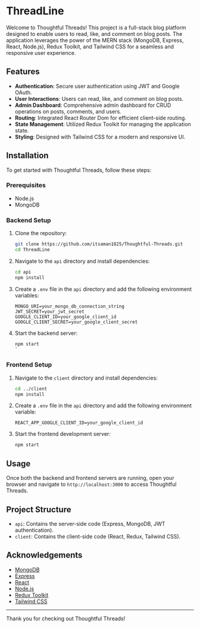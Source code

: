 # ThreadLine

Welcome to Thoughtful Threads! This project is a full-stack blog platform designed to enable users to read, like, and comment on blog posts. The application leverages the power of the MERN stack (MongoDB, Express, React, Node.js), Redux Toolkit, and Tailwind CSS for a seamless and responsive user experience.

## Features

- **Authentication**: Secure user authentication using JWT and Google OAuth.
- **User Interactions**: Users can read, like, and comment on blog posts.
- **Admin Dashboard**: Comprehensive admin dashboard for CRUD operations on posts, comments, and users.
- **Routing**: Integrated React Router Dom for efficient client-side routing.
- **State Management**: Utilized Redux Toolkit for managing the application state.
- **Styling**: Designed with Tailwind CSS for a modern and responsive UI.

## Installation

To get started with Thoughtful Threads, follow these steps:

### Prerequisites

- Node.js
- MongoDB

### Backend Setup

1. Clone the repository:
    ```bash
    git clone https://github.com/itsaman1825/Thoughtful-Threads.git
    cd ThreadLine
    ```

2. Navigate to the `api` directory and install dependencies:
    ```bash
    cd api
    npm install
    ```

3. Create a `.env` file in the `api` directory and add the following environment variables:
    ```env
    MONGO_URI=your_mongo_db_connection_string
    JWT_SECRET=your_jwt_secret
    GOOGLE_CLIENT_ID=your_google_client_id
    GOOGLE_CLIENT_SECRET=your_google_client_secret
    ```

4. Start the backend server:
    ```bash
    npm start
    `

### Frontend Setup

1. Navigate to the `client` directory and install dependencies:
    ```bash
    cd ../client
    npm install
    ```

2. Create a `.env` file in the `api` directory and add the following environment variable:
    ```env
    REACT_APP_GOOGLE_CLIENT_ID=your_google_client_id
    ```

3. Start the frontend development server:
    ```bash
    npm start
    ```

## Usage

Once both the backend and frontend servers are running, open your browser and navigate to `http://localhost:3000` to access Thoughtful Threads.

## Project Structure

- `api`: Contains the server-side code (Express, MongoDB, JWT authentication).
- `client`: Contains the client-side code (React, Redux, Tailwind CSS).




## Acknowledgements

- [MongoDB](https://www.mongodb.com/)
- [Express](https://expressjs.com/)
- [React](https://reactjs.org/)
- [Node.js](https://nodejs.org/)
- [Redux Toolkit](https://redux-toolkit.js.org/)
- [Tailwind CSS](https://tailwindcss.com/)


---

Thank you for checking out Thoughtful Threads!
